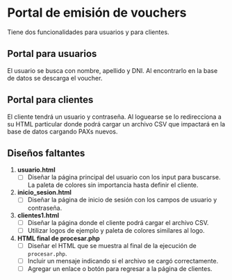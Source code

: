 # Portal de emisión de vouchers
Tiene dos funcionalidades para usuarios y para clientes.

## Portal para usuarios

El usuario se busca con nombre, apellido y DNI. Al encontrarlo en la base de datos se descarga el voucher.

## Portal para clientes

El cliente tendrá un usuario y contraseña. Al loguearse se lo redirecciona a su HTML particular donde podrá cargar un archivo CSV que impactará en la base de datos cargando PAXs nuevos.

## Diseños faltantes

1. **usuario.html**
   - [ ] Diseñar la página principal del usuario con los input para buscarse. La paleta de colores sin importancia hasta definir el cliente.

2. **inicio_sesion.html**
     - [ ] Diseñar la página de inicio de sesión con los campos de usuario y contraseña.

3. **clientes1.html**
   - [ ] Diseñar la página donde el cliente podrá cargar el archivo CSV.
   - [ ] Utilizar logos de ejemplo y paleta de colores similares al logo.

4. **HTML final de procesar.php**
   - [ ] Diseñar el HTML que se muestra al final de la ejecución de `procesar.php`.
   - [ ] Incluir un mensaje indicando si el archivo se cargó correctamente.
   - [ ] Agregar un enlace o botón para regresar a la página de clientes.
